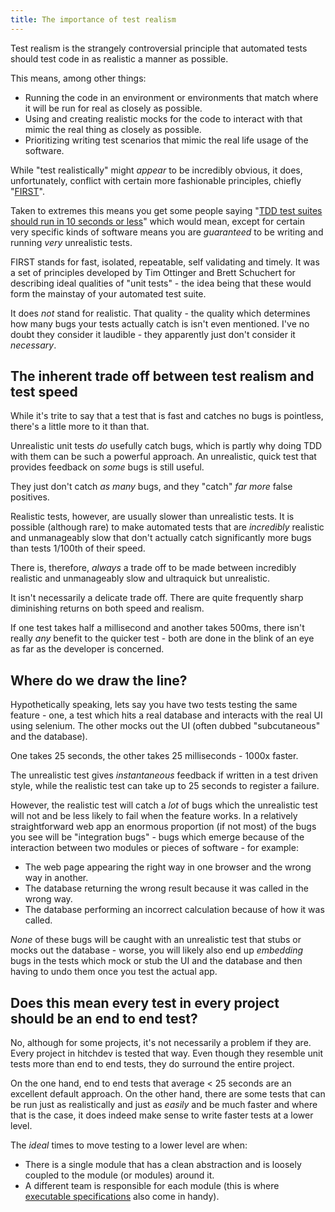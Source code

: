 ```yaml
---
title: The importance of test realism
---
```


Test realism is the strangely controversial principle that automated tests
should test code in as realistic a manner as possible.

This means, among other things:

- Running the code in an environment or environments that match where it will be run for real as closely as possible.
- Using and creating realistic mocks for the code to interact with that mimic the real thing as closely as possible.
- Prioritizing writing test scenarios that mimic the real life usage of the software.

While "test realistically" might *appear* to be incredibly obvious, it does, unfortunately,
conflict with certain more fashionable principles, chiefly
"[FIRST](https://pragprog.com/magazines/2012-01/unit-tests-are-first)".

Taken to extremes this means you get some people saying "[TDD test suites should run in
10 seconds or less](http://blog.ploeh.dk/2012/05/24/TDDtestsuitesshouldrunin10secondsorless/)"
which would mean, except for certain very specific kinds of software means you are
*guaranteed* to be writing and running *very* unrealistic tests.

FIRST stands for fast, isolated, repeatable, self validating and timely. It
was a set of principles developed by Tim Ottinger and Brett Schuchert for describing
ideal qualities of "unit tests" - the idea being that these would form the mainstay
of your automated test suite.

It does *not* stand for realistic. That quality - the quality which determines
how many bugs your tests actually catch is isn't even mentioned. I've no
doubt they consider it laudible - they apparently just don't consider it
*necessary*.


## The inherent trade off between test realism and test speed

While it's trite to say that a test that is fast and catches no bugs is pointless,
there's a little more to it than that.

Unrealistic unit tests *do* usefully catch bugs, which is partly why doing TDD
with them can be such a powerful approach. An unrealistic, quick test that
provides feedback on *some* bugs is still useful.

They just don't catch *as many* bugs, and they "catch" *far more* false positives.

Realistic tests, however, are usually slower than unrealistic tests.
It is possible (although rare) to make automated tests that are *incredibly*
realistic and unmanageably slow that don't actually catch significantly more
bugs than tests 1/100th of their speed.

There is, therefore, *always* a trade off to be made between incredibly
realistic and unmanageably slow and ultraquick but unrealistic.

It isn't necessarily a delicate trade off. There are quite frequently sharp
diminishing returns on both speed and realism.

If one test takes half a millisecond and another takes 500ms,
there isn't really *any* benefit to the quicker test - both are done in the
blink of an eye as far as the developer is concerned.

## Where do we draw the line?

Hypothetically speaking, lets say you have two tests testing the same feature -
one, a test which hits a real database and interacts with the real UI using
selenium. The other mocks out the UI (often dubbed "subcutaneous"
and the database).

One takes 25 seconds, the other takes 25 milliseconds - 1000x faster.

The unrealistic test gives *instantaneous* feedback if written in a test
driven style, while the realistic test can take up to 25 seconds to register
a failure.

However, the realistic test will catch a *lot* of bugs which the unrealistic
test will not and be less likely to fail when the feature works. In a relatively
straightforward web app an enormous proportion (if not most) of the bugs
you see will be "integration bugs" - bugs which emerge because of the interaction
between two modules or pieces of software - for example:

- The web page appearing the right way in one browser and the wrong way in another.
- The database returning the wrong result because it was called in the wrong way.
- The database performing an incorrect calculation because of how it was called.

*None* of these bugs will be caught with an unrealistic test that stubs or mocks
out the database - worse, you will likely also end up *embedding* bugs in the tests
which mock or stub the UI and the database and then having to undo them once
you test the actual app.

## Does this mean every test in every project should be an end to end test?

No, although for some projects, it's not necessarily a problem if they are.
Every project in hitchdev is tested that way. Even though they resemble unit tests
more than end to end tests, they do surround the entire project.

On the one hand, end to end tests that average < 25 seconds are an excellent
default approach. On the other hand, there are some tests that can be run
just as realistically and just as *easily* and be much faster and where that
is the case, it does indeed make sense to write faster tests at a lower level.

The *ideal* times to move testing to a lower level are when:

- There is a single module that has a clean abstraction and is loosely coupled to the module (or modules) around it.
- A different team is responsible for each module (this is where [executable specifications](../executable-specifications) also come in handy).
